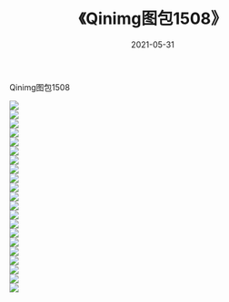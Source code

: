 ﻿---
layout: post
title:  《Qinimg图包1508》
date:   2021-05-31
img: http://imgx.orgx.ga/Qinimg图包/Qinimg图包1508/000.jpg
categories: [美女, 清纯, 唯美]
---

Qinimg图包1508

 ![](http://imgx.orgx.ga/Qinimg图包/Qinimg图包1508/001.jpg) <br>![](http://imgx.orgx.ga/Qinimg图包/Qinimg图包1508/002.jpg) <br>![](http://imgx.orgx.ga/Qinimg图包/Qinimg图包1508/003.jpg) <br>![](http://imgx.orgx.ga/Qinimg图包/Qinimg图包1508/004.jpg) <br>![](http://imgx.orgx.ga/Qinimg图包/Qinimg图包1508/005.jpg) <br>![](http://imgx.orgx.ga/Qinimg图包/Qinimg图包1508/006.jpg) <br>![](http://imgx.orgx.ga/Qinimg图包/Qinimg图包1508/007.jpg) <br>![](http://imgx.orgx.ga/Qinimg图包/Qinimg图包1508/008.jpg) <br>![](http://imgx.orgx.ga/Qinimg图包/Qinimg图包1508/009.jpg) <br>![](http://imgx.orgx.ga/Qinimg图包/Qinimg图包1508/010.jpg) <br>![](http://imgx.orgx.ga/Qinimg图包/Qinimg图包1508/011.jpg) <br>![](http://imgx.orgx.ga/Qinimg图包/Qinimg图包1508/012.jpg) <br>![](http://imgx.orgx.ga/Qinimg图包/Qinimg图包1508/013.jpg) <br>![](http://imgx.orgx.ga/Qinimg图包/Qinimg图包1508/014.jpg) <br>![](http://imgx.orgx.ga/Qinimg图包/Qinimg图包1508/015.jpg) <br>![](http://imgx.orgx.ga/Qinimg图包/Qinimg图包1508/016.jpg) <br>![](http://imgx.orgx.ga/Qinimg图包/Qinimg图包1508/017.jpg) <br>![](http://imgx.orgx.ga/Qinimg图包/Qinimg图包1508/018.jpg) <br>![](http://imgx.orgx.ga/Qinimg图包/Qinimg图包1508/019.jpg) <br>![](http://imgx.orgx.ga/Qinimg图包/Qinimg图包1508/020.jpg) <br>![](http://imgx.orgx.ga/Qinimg图包/Qinimg图包1508/021.jpg) <br>